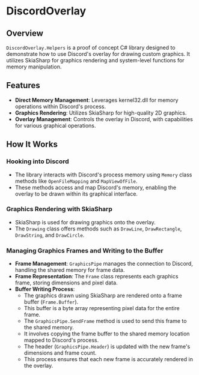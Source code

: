 # DiscordOverlay

## Overview
`DiscordOverlay.Helpers` is a proof of concept C# library designed to demonstrate how to use Discord's overlay for drawing custom graphics. It utilizes SkiaSharp for graphics rendering and system-level functions for memory manipulation.

## Features
- **Direct Memory Management**: Leverages kernel32.dll for memory operations within Discord's process.
- **Graphics Rendering**: Utilizes SkiaSharp for high-quality 2D graphics.
- **Overlay Management**: Controls the overlay in Discord, with capabilities for various graphical operations.

## How It Works

### Hooking into Discord
- The library interacts with Discord's process memory using `Memory` class methods like `OpenFileMapping` and `MapViewOfFile`.
- These methods access and map Discord's memory, enabling the overlay to be drawn within its graphical interface.

### Graphics Rendering with SkiaSharp
- SkiaSharp is used for drawing graphics onto the overlay.
- The `Drawing` class offers methods such as `DrawLine`, `DrawRectangle`, `DrawString`, and `DrawCircle`.

### Managing Graphics Frames and Writing to the Buffer
- **Frame Management**: `GraphicsPipe` manages the connection to Discord, handling the shared memory for frame data.
- **Frame Representation**: The `Frame` class represents each graphics frame, storing dimensions and pixel data.
- **Buffer Writing Process**:
  - The graphics drawn using SkiaSharp are rendered onto a frame buffer (`Frame.Buffer`).
  - This buffer is a byte array representing pixel data for the entire frame.
  - The `GraphicsPipe.SendFrame` method is used to send this frame to the shared memory.
  - It involves copying the frame buffer to the shared memory location mapped to Discord's process.
  - The header (`GraphicsPipe.Header`) is updated with the new frame's dimensions and frame count.
  - This process ensures that each new frame is accurately rendered in the overlay.
